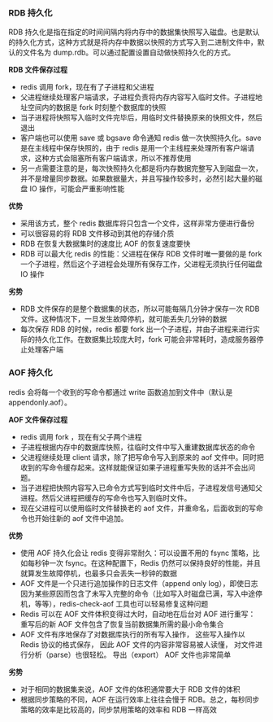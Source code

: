 ### RDB 持久化

RDB 持久化是指在指定的时间间隔内将内存中的数据集快照写入磁盘。也是默认的持久化方式，这种方式就是将内存中数据以快照的方式写入到二进制文件中，默认的文件名为 dump.rdb。可以通过配置设置自动做快照持久化的方式。

**RDB 文件保存过程**

- redis 调用 fork，现在有了子进程和父进程
- 父进程继续处理客户端请求，子进程负责将内存内容写入临时文件。子进程地址空间内的数据是 fork 时刻整个数据库的快照
- 当子进程将快照写入临时文件完毕后，用临时文件替换原来的快照文件，然后退出
- 客户端也可以使用 save 或 bgsave 命令通知 redis 做一次快照持久化。save 是在主线程中保存快照的，由于 redis 是用一个主线程来处理所有客户端请求，这种方式会阻塞所有客户端请求，所以不推荐使用
- 另一点需要注意的是，每次快照持久化都是将内存数据完整写入到磁盘一次，并不是增量同步数据。如果数据量大，并且写操作较多时，必然引起大量的磁盘 IO 操作，可能会严重影响性能

**优势**

- 采用该方式，整个 redis 数据库将只包含一个文件，这样非常方便进行备份
- 可以很容易的将 RDB 文件移动到其他的存储介质
- RDB 在恢复大数据集时的速度比 AOF 的恢复速度要快
- RDB 可以最大化 redis 的性能：父进程在保存 RDB 文件时唯一要做的是 fork 一个子进程，然后这个子进程会处理所有保存工作，父进程无须执行任何磁盘 IO 操作

**劣势**

- RDB 文件保存的是整个数据集的状态，所以可能每隔几分钟才保存一次 RDB 文件。这种情况下，一旦发生故障停机，就可能丢失几分钟的数据
- 每次保存 RDB 的时候，redis 都要 fork 出一个子进程，并由子进程来进行实际的持久化工作。在数据集比较庞大时，fork 可能会非常耗时，造成服务器停止处理客户端



### AOF 持久化

redis 会将每一个收到的写命令都通过 write 函数追加到文件中（默认是 appendonly.aof）。

**AOF 文件保存过程**

- redis 调用 fork ，现在有父子两个进程
- 子进程根据内存中的数据库快照，往临时文件中写入重建数据库状态的命令
- 父进程继续处理 client 请求，除了把写命令写入到原来的 aof 文件中。同时把收到的写命令缓存起来。这样就能保证如果子进程重写失败的话并不会出问题。
- 当子进程把快照内容写入已命令方式写到临时文件中后，子进程发信号通知父进程。然后父进程把缓存的写命令也写入到临时文件。
- 现在父进程可以使用临时文件替换老的 aof 文件，并重命名，后面收到的写命令也开始往新的 aof 文件中追加。

**优势**

- 使用 AOF 持久化会让 redis 变得非常耐久：可以设置不用的 fsync 策略，比如每秒钟一次 fsync。在这种配置下，Redis 仍然可以保持良好的性能，并且就算发生故障停机，也最多只会丢失一秒钟的数据
- AOF 文件是一个只进行追加操作的日志文件（append only log），即使日志因为某些原因而包含了未写入完整的命令（比如写入时磁盘已满，写入中途停机，等等），redis-check-aof 工具也可以轻易修复这种问题
- Redis 可以在 AOF 文件体积变得过大时，自动地在后台对 AOF 进行重写： 重写后的新 AOF 文件包含了恢复当前数据集所需的最小命令集合
- AOF 文件有序地保存了对数据库执行的所有写入操作， 这些写入操作以 Redis 协议的格式保存， 因此 AOF 文件的内容非常容易被人读懂， 对文件进行分析（parse）也很轻松。 导出（export） AOF 文件也非常简单

**劣势**

- 对于相同的数据集来说，AOF 文件的体积通常要大于 RDB 文件的体积
- 根据同步策略的不同，AOF 在运行效率上往往会慢于 RDB。总之，每秒同步策略的效率是比较高的，同步禁用策略的效率和 RDB 一样高效





